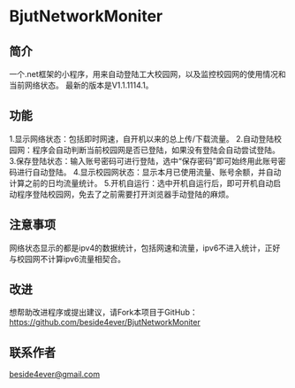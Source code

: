 BjutNetworkMoniter
==============

简介
--------------
一个.net框架的小程序，用来自动登陆工大校园网，以及监控校园网的使用情况和当前网络状态。
最新的版本是V1.1.1114.1。

功能
--------------
1.显示网络状态：包括即时网速，自开机以来的总上传/下载流量。
2.自动登陆校园网：程序会自动判断当前校园网是否已登陆，如果没有登陆会自动尝试登陆。
3.保存登陆状态：输入账号密码可进行登陆，选中“保存密码”即可始终用此账号密码进行自动登陆。
4.显示校园网状态：显示本月已使用流量、账号余额，并自动计算之前的日均流量统计。
5.开机自运行：选中开机自运行后，即可开机自动启动程序登陆校园网，免去了之前需要打开浏览器手动登陆的麻烦。

注意事项
--------------
网络状态显示的都是ipv4的数据统计，包括网速和流量，ipv6不进入统计，正好与校园网不计算ipv6流量相契合。

改进
--------------
想帮助改进程序或提出建议，请Fork本项目于GitHub：
https://github.com/beside4ever/BjutNetworkMoniter

联系作者
--------------
beside4ever@gmail.com
